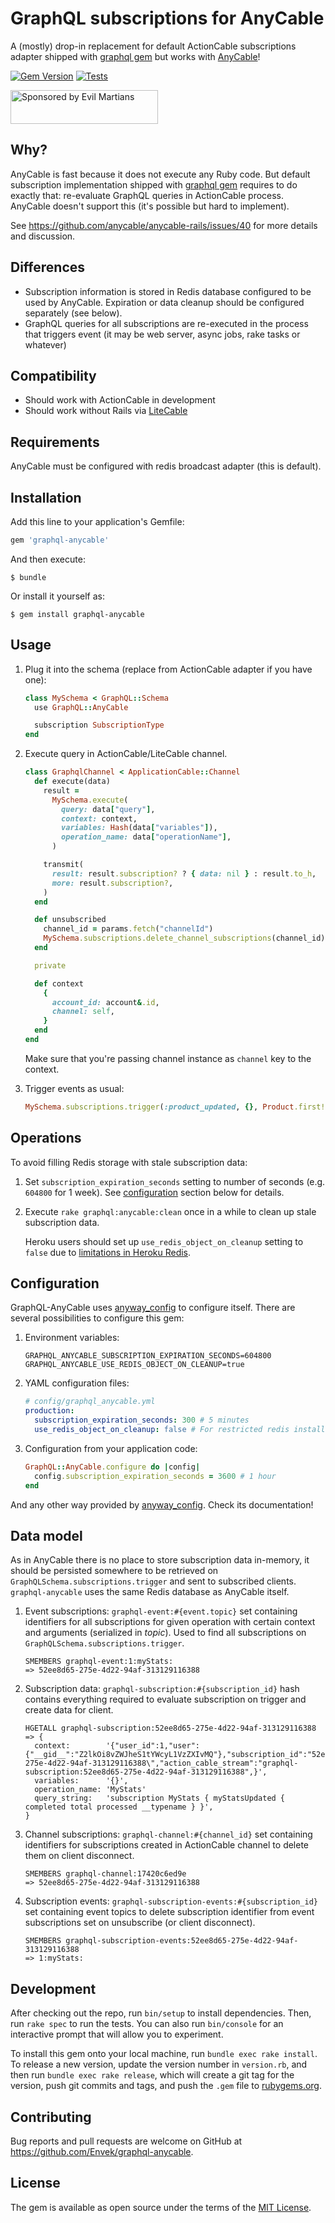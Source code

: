 # GraphQL subscriptions for AnyCable

A (mostly) drop-in replacement for default ActionCable subscriptions adapter shipped with [graphql gem] but works with [AnyCable]!

[![Gem Version](https://badge.fury.io/rb/graphql-anycable.svg)](https://badge.fury.io/rb/graphql-anycable)
[![Tests](https://github.com/anycable/graphql-anycable/actions/workflows/test.yml/badge.svg)](https://github.com/anycable/graphql-anycable/actions/workflows/test.yml)

<a href="https://evilmartians.com/?utm_source=graphql-anycable&utm_campaign=project_page">
<img src="https://evilmartians.com/badges/sponsored-by-evil-martians.svg" alt="Sponsored by Evil Martians" width="236" height="54">
</a>

## Why?

AnyCable is fast because it does not execute any Ruby code. But default subscription implementation shipped with [graphql gem] requires to do exactly that: re-evaluate GraphQL queries in ActionCable process. AnyCable doesn't support this (it's possible but hard to implement).

See https://github.com/anycable/anycable-rails/issues/40 for more details and discussion.

## Differences

 - Subscription information is stored in Redis database configured to be used by AnyCable. Expiration or data cleanup should be configured separately (see below).
 - GraphQL queries for all subscriptions are re-executed in the process that triggers event (it may be web server, async jobs, rake tasks or whatever)

## Compatibility

 - Should work with ActionCable in development
 - Should work without Rails via [LiteCable] 

## Requirements

AnyCable must be configured with redis broadcast adapter (this is default).

## Installation

Add this line to your application's Gemfile:

```ruby
gem 'graphql-anycable'
```

And then execute:

    $ bundle

Or install it yourself as:

    $ gem install graphql-anycable

## Usage

 1. Plug it into the schema (replace from ActionCable adapter if you have one):
 
    ```ruby
    class MySchema < GraphQL::Schema
      use GraphQL::AnyCable
    
      subscription SubscriptionType
    end
    ```
 
 2. Execute query in ActionCable/LiteCable channel.
 
    ```ruby
    class GraphqlChannel < ApplicationCable::Channel
      def execute(data)
        result = 
          MySchema.execute(
            query: data["query"],
            context: context,
            variables: Hash(data["variables"]),
            operation_name: data["operationName"],
          )

        transmit(
          result: result.subscription? ? { data: nil } : result.to_h,
          more: result.subscription?,
        )
      end
    
      def unsubscribed
        channel_id = params.fetch("channelId")
        MySchema.subscriptions.delete_channel_subscriptions(channel_id)
      end
    
      private

      def context
        {
          account_id: account&.id,
          channel: self,
        }
      end
    end
    ```
 
    Make sure that you're passing channel instance as `channel` key to the context. 
 
 3. Trigger events as usual:
 
    ```ruby
    MySchema.subscriptions.trigger(:product_updated, {}, Product.first!, scope: account.id)
    ```

## Operations

To avoid filling Redis storage with stale subscription data:

 1. Set `subscription_expiration_seconds` setting to number of seconds (e.g. `604800` for 1 week). See [configuration](#Configuration) section below for details.

 2. Execute `rake graphql:anycable:clean` once in a while to clean up stale subscription data.

    Heroku users should set up `use_redis_object_on_cleanup` setting to `false` due to [limitations in Heroku Redis](https://devcenter.heroku.com/articles/heroku-redis#connection-permissions).

## Configuration

GraphQL-AnyCable uses [anyway_config] to configure itself. There are several possibilities to configure this gem:

 1. Environment variables:

    ```.env
    GRAPHQL_ANYCABLE_SUBSCRIPTION_EXPIRATION_SECONDS=604800
    GRAPHQL_ANYCABLE_USE_REDIS_OBJECT_ON_CLEANUP=true
    ```

 2. YAML configuration files:

    ```yaml
    # config/graphql_anycable.yml
    production:
      subscription_expiration_seconds: 300 # 5 minutes
      use_redis_object_on_cleanup: false # For restricted redis installations
    ```

 3. Configuration from your application code:

    ```ruby
    GraphQL::AnyCable.configure do |config|
      config.subscription_expiration_seconds = 3600 # 1 hour
    end
    ```

And any other way provided by [anyway_config]. Check its documentation!

## Data model

As in AnyCable there is no place to store subscription data in-memory, it should be persisted somewhere to be retrieved on `GraphQLSchema.subscriptions.trigger` and sent to subscribed clients. `graphql-anycable` uses the same Redis database as AnyCable itself.

 1. Event subscriptions: `graphql-event:#{event.topic}` set containing identifiers for all subscriptions for given operation with certain context and arguments (serialized in _topic_). Used to find all subscriptions on `GraphQLSchema.subscriptions.trigger`.

    ```
    SMEMBERS graphql-event:1:myStats:
    => 52ee8d65-275e-4d22-94af-313129116388
    ```

 2. Subscription data: `graphql-subscription:#{subscription_id}` hash contains everything required to evaluate subscription on trigger and create data for client.

    ```
    HGETALL graphql-subscription:52ee8d65-275e-4d22-94af-313129116388
    => {
      context:        '{"user_id":1,"user":{"__gid__":"Z2lkOi8vZWJheS1tYWcyL1VzZXIvMQ"},"subscription_id":"52ee8d65-275e-4d22-94af-313129116388\","action_cable_stream":"graphql-subscription:52ee8d65-275e-4d22-94af-313129116388",}',
      variables:      '{}',
      operation_name: 'MyStats'
      query_string:   'subscription MyStats { myStatsUpdated { completed total processed __typename } }',
    }
    ```

 3. Channel subscriptions: `graphql-channel:#{channel_id}` set containing identifiers for subscriptions created in ActionCable channel to delete them on client disconnect.

    ```
    SMEMBERS graphql-channel:17420c6ed9e
    => 52ee8d65-275e-4d22-94af-313129116388
    ```

 4. Subscription events: `graphql-subscription-events:#{subscription_id}` set containing event topics to delete subscription identifier from event subscriptions set on unsubscribe (or client disconnect).

    ```
    SMEMBERS graphql-subscription-events:52ee8d65-275e-4d22-94af-313129116388
    => 1:myStats:
    ```

## Development

After checking out the repo, run `bin/setup` to install dependencies. Then, run `rake spec` to run the tests. You can also run `bin/console` for an interactive prompt that will allow you to experiment.

To install this gem onto your local machine, run `bundle exec rake install`. To release a new version, update the version number in `version.rb`, and then run `bundle exec rake release`, which will create a git tag for the version, push git commits and tags, and push the `.gem` file to [rubygems.org](https://rubygems.org).

## Contributing

Bug reports and pull requests are welcome on GitHub at https://github.com/Envek/graphql-anycable.

## License

The gem is available as open source under the terms of the [MIT License](https://opensource.org/licenses/MIT).

[graphql gem]: https://github.com/rmosolgo/graphql-ruby "Ruby implementation of GraphQL"
[AnyCable]: https://github.com/anycable/anycable "Polyglot replacement for Ruby WebSocket servers with Action Cable protocol"
[LiteCable]: https://github.com/palkan/litecable "Lightweight Action Cable implementation (Rails-free)"
[anyway_config]: https://github.com/palkan/anyway_config "Ruby libraries and applications configuration on steroids!"
